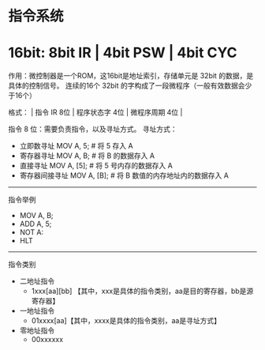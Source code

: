 # 指令系统

# 16bit: 8bit IR | 4bit PSW | 4bit CYC
作用：微控制器是一个ROM，这16bit是地址索引，存储单元是 32bit 的数据，是具体的控制信号。
连续的16个 32bit 的字构成了一段微程序（一般有效数据会少于16个）

格式：
| 指令 IR 8位 | 程序状态字 4位 | 微程序周期 4位 |

指令 8 位：需要负责指令，以及寻址方式。
寻址方式：
* 立即数寻址      MOV A, 5;       # 将 5 存入 A
* 寄存器寻址      MOV A, B;       # 将 B 的数据存入 A
* 直接寻址        MOV A, [5];     # 将 5 号内存的数据存入 A
* 寄存器间接寻址  MOV A, [B];     # 将 B 数值的内存地址内的数据存入 A
---
指令举例
- MOV A, B;
- ADD A, 5;
- NOT A:
- HLT
---
指令类别
* 二地址指令
  * 1xxx[aa][bb] 【其中，xxx是具体的指令类别，aa是目的寄存器，bb是源寄存器】
* 一地址指令
  * 01xxxx[aa]【其中，xxxx是具体的指令类别，aa是寻址方式】
* 零地址指令
  * 00xxxxxx

